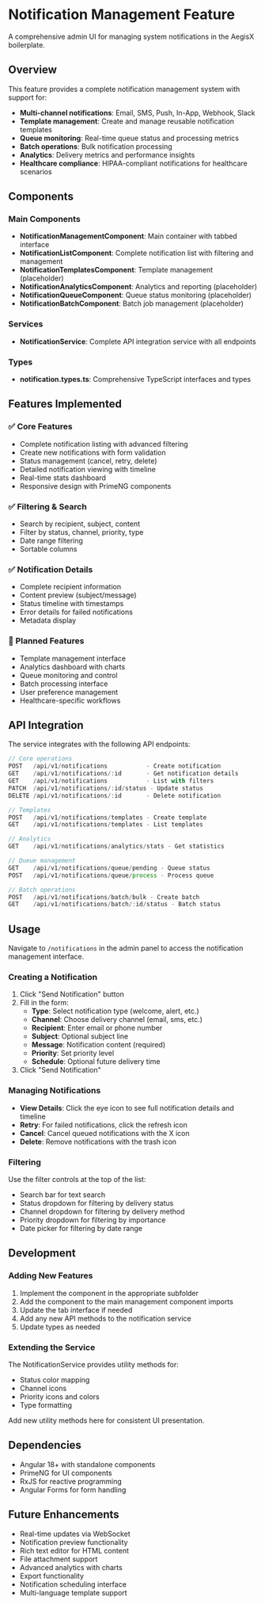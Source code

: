 # Notification Management Feature

A comprehensive admin UI for managing system notifications in the AegisX boilerplate.

## Overview

This feature provides a complete notification management system with support for:

- **Multi-channel notifications**: Email, SMS, Push, In-App, Webhook, Slack
- **Template management**: Create and manage reusable notification templates
- **Queue monitoring**: Real-time queue status and processing metrics
- **Batch operations**: Bulk notification processing
- **Analytics**: Delivery metrics and performance insights
- **Healthcare compliance**: HIPAA-compliant notifications for healthcare scenarios

## Components

### Main Components

- **NotificationManagementComponent**: Main container with tabbed interface
- **NotificationListComponent**: Complete notification list with filtering and management
- **NotificationTemplatesComponent**: Template management (placeholder)
- **NotificationAnalyticsComponent**: Analytics and reporting (placeholder)
- **NotificationQueueComponent**: Queue status monitoring (placeholder)
- **NotificationBatchComponent**: Batch job management (placeholder)

### Services

- **NotificationService**: Complete API integration service with all endpoints

### Types

- **notification.types.ts**: Comprehensive TypeScript interfaces and types

## Features Implemented

### ✅ Core Features
- Complete notification listing with advanced filtering
- Create new notifications with form validation
- Status management (cancel, retry, delete)
- Detailed notification viewing with timeline
- Real-time stats dashboard
- Responsive design with PrimeNG components

### ✅ Filtering & Search
- Search by recipient, subject, content
- Filter by status, channel, priority, type
- Date range filtering
- Sortable columns

### ✅ Notification Details
- Complete recipient information
- Content preview (subject/message)
- Status timeline with timestamps
- Error details for failed notifications
- Metadata display

### 🚧 Planned Features
- Template management interface
- Analytics dashboard with charts
- Queue monitoring and control
- Batch processing interface
- User preference management
- Healthcare-specific workflows

## API Integration

The service integrates with the following API endpoints:

```typescript
// Core operations
POST   /api/v1/notifications           - Create notification
GET    /api/v1/notifications/:id       - Get notification details
GET    /api/v1/notifications           - List with filters
PATCH  /api/v1/notifications/:id/status - Update status
DELETE /api/v1/notifications/:id       - Delete notification

// Templates
POST   /api/v1/notifications/templates - Create template
GET    /api/v1/notifications/templates - List templates

// Analytics
GET    /api/v1/notifications/analytics/stats - Get statistics

// Queue management
GET    /api/v1/notifications/queue/pending - Queue status
POST   /api/v1/notifications/queue/process - Process queue

// Batch operations
POST   /api/v1/notifications/batch/bulk - Create batch
GET    /api/v1/notifications/batch/:id/status - Batch status
```

## Usage

Navigate to `/notifications` in the admin panel to access the notification management interface.

### Creating a Notification

1. Click "Send Notification" button
2. Fill in the form:
   - **Type**: Select notification type (welcome, alert, etc.)
   - **Channel**: Choose delivery channel (email, sms, etc.)
   - **Recipient**: Enter email or phone number
   - **Subject**: Optional subject line
   - **Message**: Notification content (required)
   - **Priority**: Set priority level
   - **Schedule**: Optional future delivery time
3. Click "Send Notification"

### Managing Notifications

- **View Details**: Click the eye icon to see full notification details and timeline
- **Retry**: For failed notifications, click the refresh icon
- **Cancel**: Cancel queued notifications with the X icon
- **Delete**: Remove notifications with the trash icon

### Filtering

Use the filter controls at the top of the list:
- Search bar for text search
- Status dropdown for filtering by delivery status
- Channel dropdown for filtering by delivery method
- Priority dropdown for filtering by importance
- Date picker for filtering by date range

## Development

### Adding New Features

1. Implement the component in the appropriate subfolder
2. Add the component to the main management component imports
3. Update the tab interface if needed
4. Add any new API methods to the notification service
5. Update types as needed

### Extending the Service

The NotificationService provides utility methods for:
- Status color mapping
- Channel icons
- Priority icons and colors
- Type formatting

Add new utility methods here for consistent UI presentation.

## Dependencies

- Angular 18+ with standalone components
- PrimeNG for UI components
- RxJS for reactive programming
- Angular Forms for form handling

## Future Enhancements

- Real-time updates via WebSocket
- Notification preview functionality
- Rich text editor for HTML content
- File attachment support
- Advanced analytics with charts
- Export functionality
- Notification scheduling interface
- Multi-language template support
